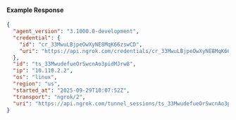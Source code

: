 <!-- Code generated for API Clients. DO NOT EDIT. -->

#### Example Response

```json
{
  "agent_version": "3.1000.0-development",
  "credential": {
    "id": "cr_33MwuLBjpeOwXyNE8MqK66zswCD",
    "uri": "https://api.ngrok.com/credentials/cr_33MwuLBjpeOwXyNE8MqK66zswCD"
  },
  "id": "ts_33MwudefueOrSwcnAo3pidMJrw8",
  "ip": "10.110.2.2",
  "os": "linux",
  "region": "us",
  "started_at": "2025-09-29T10:07:52Z",
  "transport": "ngrok/2",
  "uri": "https://api.ngrok.com/tunnel_sessions/ts_33MwudefueOrSwcnAo3pidMJrw8"
}
```
